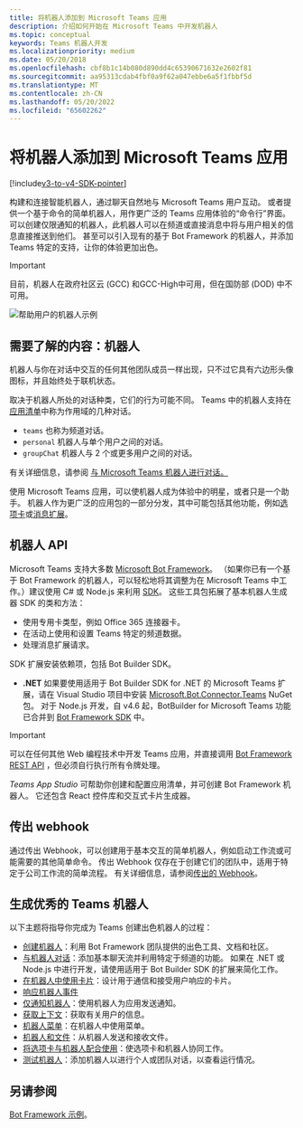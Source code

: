 ```yaml
---
title: 将机器人添加到 Microsoft Teams 应用
description: 介绍如何开始在 Microsoft Teams 中开发机器人
ms.topic: conceptual
keywords: Teams 机器人开发
ms.localizationpriority: medium
ms.date: 05/20/2018
ms.openlocfilehash: cbf8b1c14b080d890dd4c65390671632e2602f81
ms.sourcegitcommit: aa95313cdab4fbf0a9f62a047ebbe6a5f1fbbf5d
ms.translationtype: MT
ms.contentlocale: zh-CN
ms.lasthandoff: 05/20/2022
ms.locfileid: "65602262"
---
```

# <a name="add-bots-to-microsoft-teams-apps"></a>将机器人添加到 Microsoft Teams 应用

[!include[v3-to-v4-SDK-pointer](~/includes/v3-to-v4-pointer-bots.md)]

构建和连接智能机器人，通过聊天自然地与 Microsoft Teams 用户互动。 或者提供一个基于命令的简单机器人，用作更广泛的 Teams 应用体验的“命令行”界面。 可以创建仅限通知的机器人，此机器人可以在频道或直接消息中将与用户相关的信息直接推送到他们。 甚至可以引入现有的基于 Bot Framework 的机器人，并添加 Teams 特定的支持，让你的体验更加出色。

> [!IMPORTANT]
> 目前，机器人在政府社区云 (GCC) 和GCC-High中可用，但在国防部 (DOD) 中不可用。

![帮助用户的机器人示例](~/assets/images/bot_example.png)

## <a name="what-you-need-to-know-bots"></a>需要了解的内容：机器人

机器人与你在对话中交互的任何其他团队成员一样出现，只不过它具有六边形头像图标，并且始终处于联机状态。

取决于机器人所处的对话种类，它们的行为可能不同。 Teams 中的机器人支持在[应用清单](~/resources/schema/manifest-schema.md)中称为作用域的几种对话。

* `teams` 也称为频道对话。
* `personal` 机器人与单个用户之间的对话。
* `groupChat` 机器人与 2 个或更多用户之间的对话。

有关详细信息，请参阅 [与 Microsoft Teams 机器人进行对话。](~/resources/bot-v3/bot-conversations/bots-conversations.md)

使用 Microsoft Teams 应用，可以使机器人成为体验中的明星，或者只是一个助手。 机器人作为更广泛的应用包的一部分分发，其中可能包括其他功能，例如[选项卡](~/tabs/what-are-tabs.md)或[消息扩展](~/messaging-extensions/what-are-messaging-extensions.md)。

## <a name="bot-apis"></a>机器人 API

Microsoft Teams 支持大多数 [Microsoft Bot Framework](https://dev.botframework.com/)。 （如果你已有一个基于 Bot Framework 的机器人，可以轻松地将其调整为在 Microsoft Teams 中工作。）建议使用 C# 或 Node.js 来利用 [SDK](/microsoftteams/platform/#pivot=sdk-tools)。 这些工具包拓展了基本机器人生成器 SDK 的类和方法：

* 使用专用卡类型，例如 Office 365 连接器卡。
* 在活动上使用和设置 Teams 特定的频道数据。
* 处理消息扩展请求。

SDK 扩展安装依赖项，包括 Bot Builder SDK。

* **.NET** 如果要使用适用于 Bot Builder SDK for .NET 的 Microsoft Teams 扩展，请在 Visual Studio 项目中安装 [Microsoft.Bot.Connector.Teams](https://www.nuget.org/packages/Microsoft.Bot.Connector.Teams) NuGet 包。 对于 Node.js 开发，自 v4.6 起，BotBuilder for Microsoft Teams 功能已合并到 [Bot Framework SDK](https://github.com/microsoft/botframework-sdk) 中。

> [!IMPORTANT]
> 可以在任何其他 Web 编程技术中开发 Teams 应用，并直接调用 [Bot Framework REST API](/bot-framework/rest-api/bot-framework-rest-overview) ，但必须自行执行所有令牌处理。

*Teams App Studio* 可帮助你创建和配置应用清单，并可创建 Bot Framework 机器人。 它还包含 React 控件库和交互式卡片生成器。

## <a name="outgoing-webhooks"></a>传出 webhook

通过传出 Webhook，可以创建用于基本交互的简单机器人，例如启动工作流或可能需要的其他简单命令。 传出 Webhook 仅存在于创建它们的团队中，适用于特定于公司工作流的简单流程。 有关详细信息，请参阅[传出的 Webhook](~/webhooks-and-connectors/how-to/add-outgoing-webhook.md)。

## <a name="build-a-great-teams-bot"></a>生成优秀的 Teams 机器人

以下主题将指导你完成为 Teams 创建出色机器人的过程：

* [创建机器人](~/resources/bot-v3/bots-create.md)：利用 Bot Framework 团队提供的出色工具、文档和社区。
* [与机器人对话](~/resources/bot-v3/bot-conversations/bots-conversations.md)：添加基本聊天流并利用特定于频道的功能。 如果在 .NET 或 Node.js 中进行开发，请使用适用于 Bot Builder SDK 的扩展来简化工作。
* [在机器人中使用卡片](~/resources/bot-v3/bots-cards.md)：设计用于通信和接受用户响应的卡片。
* [响应机器人事件](~/resources/bot-v3/bots-notifications.md)
* [仅通知机器人](~/resources/bot-v3/bots-notification-only.md)：使用机器人为应用发送通知。
* [获取上下文](~/resources/bot-v3/bots-context.md)：获取有关用户的信息。
* [机器人菜单](~/resources/bot-v3/bots-menus.md)：在机器人中使用菜单。
* [机器人和文件](~/resources/bot-v3/bots-files.md)：从机器人发送和接收文件。
* [将选项卡与机器人配合使用](~/resources/bot-v3/bots-with-tabs.md)：使选项卡和机器人协同工作。
* [测试机器人](~/resources/bot-v3/bots-test.md)：添加机器人以进行个人或团队对话，以查看运行情况。

## <a name="see-also"></a>另请参阅

[Bot Framework 示例](https://github.com/Microsoft/BotBuilder-Samples/blob/master/README.md)。
